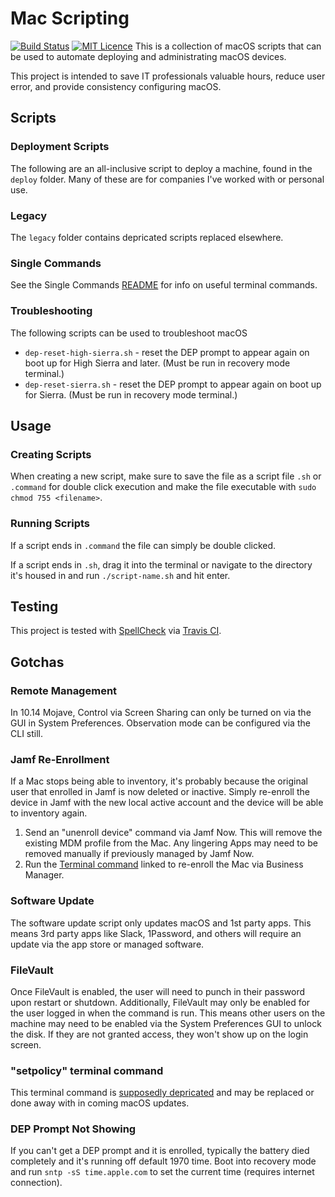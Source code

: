# Mac Scripting
[![Build Status](https://travis-ci.org/Justintime50/mac-scripting.svg?branch=master)](https://travis-ci.org/Justintime50/mac-scripting)
[![MIT Licence](https://badges.frapsoft.com/os/mit/mit.svg?v=103)](https://opensource.org/licenses/mit-license.php)
This is a collection of macOS scripts that can be used to automate deploying and administrating macOS devices.

This project is intended to save IT professionals valuable hours, reduce user error, and provide consistency configuring macOS.

## Scripts

### Deployment Scripts
The following are an all-inclusive script to deploy a machine, found in the `deploy` folder. Many of these are for companies I've worked with or personal use.

### Legacy
The `legacy` folder contains depricated scripts replaced elsewhere.

### Single Commands
See the Single Commands [README](/single-commands.md) for info on useful terminal commands.

### Troubleshooting
The following scripts can be used to troubleshoot macOS
- `dep-reset-high-sierra.sh` - reset the DEP prompt to appear again on boot up for High Sierra and later. (Must be run in recovery mode terminal.)
- `dep-reset-sierra.sh` - reset the DEP prompt to appear again on boot up for Sierra. (Must be run in recovery mode terminal.)

## Usage

### Creating Scripts
When creating a new script, make sure to save the file as a script file `.sh` or `.command` for double click execution and make the file executable with `sudo chmod 755 <filename>`.

### Running Scripts
If a script ends in `.command` the file can simply be double clicked.

If a script ends in `.sh`, drag it into the terminal or navigate to the directory it's housed in and run `./script-name.sh` and hit enter.

## Testing
This project is tested with [SpellCheck](https://github.com/koalaman/shellcheck) via [Travis CI](https://travis-ci.org/Justintime50/mac-scripting).

## Gotchas

### Remote Management
In 10.14 Mojave, Control via Screen Sharing can only be turned on via the GUI in System Preferences. Observation mode can be configured via the CLI still.

### Jamf Re-Enrollment
If a Mac stops being able to inventory, it's probably because the original user that enrolled in Jamf is now deleted or inactive. Simply re-enroll the device in Jamf with the new local active account and the device will be able to inventory again. 
1. Send an "unenroll device" command via Jamf Now. This will remove the existing MDM profile from the Mac. Any lingering Apps may need to be removed manually if previously managed by Jamf Now.
2. Run the [Terminal command](https://support.jamfnow.com/s/article/360007191652-Enrolling-a-Computer-via-Automated-MDM-Enrollment-Post-Setup-Assistant) linked to re-enroll the Mac via Business Manager.

### Software Update
The software update script only updates macOS and 1st party apps. This means 3rd party apps like Slack, 1Password, and others will require an update via the app store or managed software.

### FileVault
Once FileVault is enabled, the user will need to punch in their password upon restart or shutdown. Additionally, FileVault may only be enabled for the user logged in when the command is run. This means other users on the machine may need to be enabled via the System Preferences GUI to unlock the disk. If they are not granted access, they won't show up on the login screen.

### "setpolicy" terminal command
This terminal command is [supposedly depricated](https://www.jamf.com/jamf-nation/discussions/25933/using-pwpolicy-to-require-an-immediate-password-reset) and may be replaced or done away with in coming macOS updates.

### DEP Prompt Not Showing
If you can't get a DEP prompt and it is enrolled, typically the battery died completely and it's running off default 1970 time. Boot into recovery mode and run `sntp -sS time.apple.com` to set the current time (requires internet connection).